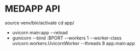 # MEDAPP API
 


source venv/bin/activate
cd app/

- uvicorn main:app --reload
- gunicorn --bind :$PORT --workers 1 --worker-class uvicorn.workers.UvicornWorker --threads 8 app.main:app
